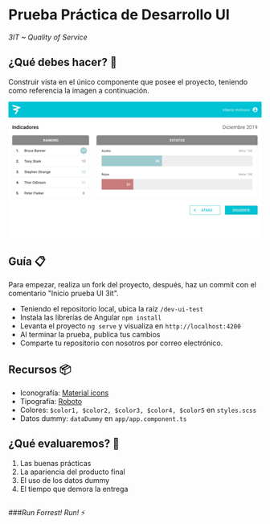 # Prueba Práctica de Desarrollo UI
*3IT ~ Quality of Service*

## ¿Qué debes hacer? 🚀
Construir vista en el único componente que posee el proyecto, teniendo como referencia la imagen a continuación.

![Maqueta UI](src/assets/maqueta.jpg)

## Guía 📋
Para empezar, realiza un fork del proyecto, después, haz un commit con el comentario "Inicio prueba UI 3it".

* Teniendo el repositorio local, ubica la raíz `/dev-ui-test`
* Instala las librerías de Angular `npm install`
* Levanta el proyecto `ng serve` y visualiza en `http://localhost:4200`
* Al terminar la prueba, publica tus cambios
* Comparte tu repositorio con nosotros por correo electrónico.


## Recursos 📦
* Iconografía:
[Material icons](https://material.io/resources/icons/?style=baseline) 
* Tipografía: [Roboto](https://fonts.google.com/specimen/Roboto)
* Colores: `$color1, $color2, $color3, $color4, $color5` en `styles.scss`
* Datos dummy: `dataDummy` en `app/app.component.ts`

## ¿Qué evaluaremos? 🚧 
1. Las buenas prácticas
2. La apariencia del producto final
3. El uso de los datos dummy
4. El tiempo que demora la entrega

##

###*Run Forrest! Run!* ⚡️